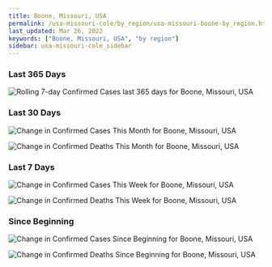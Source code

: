 ```yaml
---
title: Boone, Missouri, USA
permalink: /usa-missouri-cole/by_region/usa-missouri-boone-by_region.html
last_updated: Mar 26, 2022
keywords: ["Boone, Missouri, USA", "by region"]
sidebar: usa-missouri-cole_sidebar
---
```


<h3>Last 365 Days</h3>

![Rolling 7-day Confirmed Cases last 365 days for Boone, Missouri, USA](/covid_tracker/images/graphs/usa-missouri-boone-weekly_totals_graph.png)

<h3>Last 30 Days</h3>

![Change in Confirmed Cases This Month for Boone, Missouri, USA](/covid_tracker/images/graphs/usa-missouri-boone-delta_confirmed-30_days_graph.png)

![Change in Confirmed Deaths This Month for Boone, Missouri, USA](/covid_tracker/images/graphs/usa-missouri-boone-delta_deaths-30_days_graph.png)

<h3>Last 7 Days</h3>

![Change in Confirmed Cases This Week for Boone, Missouri, USA](/covid_tracker/images/graphs/usa-missouri-boone-delta_confirmed-7_days_graph.png)

![Change in Confirmed Deaths This Week for Boone, Missouri, USA](/covid_tracker/images/graphs/usa-missouri-boone-delta_deaths-7_days_graph.png)

<h3>Since Beginning</h3>

![Change in Confirmed Cases Since Beginning for Boone, Missouri, USA](/covid_tracker/images/graphs/usa-missouri-boone-delta_confirmed-since_beginning_graph.png)

![Change in Confirmed Deaths Since Beginning for Boone, Missouri, USA](/covid_tracker/images/graphs/usa-missouri-boone-delta_deaths-since_beginning_graph.png)
